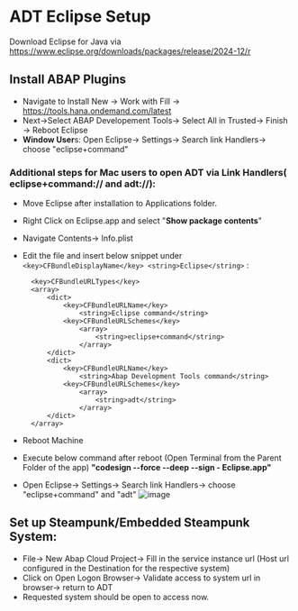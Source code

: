 # ADT Eclipse Setup
Download Eclipse for Java via https://www.eclipse.org/downloads/packages/release/2024-12/r

## Install ABAP Plugins 
- Navigate to Install New -> Work with Fill -> https://tools.hana.ondemand.com/latest
- Next->Select ABAP Developement Tools-> Select All in Trusted-> Finish -> Reboot Eclipse
- **Window User**s: Open Eclipse-> Settings-> Search link Handlers-> choose "eclipse+command"

### Additional steps for Mac users to open ADT via Link Handlers( eclipse+command:// and adt://):
- Move Eclipse after installation to Applications folder.
- Right Click on Eclipse.app and select "**Show package contents**"
- Navigate Contents-> Info.plist
- Edit the file and insert below snippet under ```<key>CFBundleDisplayName</key> <string>Eclipse</string>``` : 
    
        <key>CFBundleURLTypes</key>
        <array>
            <dict>
                <key>CFBundleURLName</key>
                    <string>Eclipse command</string>
                <key>CFBundleURLSchemes</key>
                    <array>
                        <string>eclipse+command</string>
                    </array>
            </dict>
            <dict>
                <key>CFBundleURLName</key>
                    <string>Abap Development Tools command</string>
                <key>CFBundleURLSchemes</key>
                    <array>
                        <string>adt</string>
                    </array>
            </dict>
        </array>

- Reboot Machine
- Execute below command after reboot (Open Terminal from the Parent Folder of the app)
    **"codesign --force --deep --sign - Eclipse.app"**
- Open Eclipse-> Settings-> Search link Handlers-> choose "eclipse+command" and "adt"
   ![image](https://github.com/user-attachments/assets/9329fc69-06b3-4d35-ba51-7a1cff5b4923)


## Set up Steampunk/Embedded Steampunk System:
- File-> New Abap Cloud Project-> Fill in the service instance url (Host url configured in the Destination for the respective system)
- Click on Open Logon Browser-> Validate access to system url in browser-> return to ADT
- Requested system should be open to access now.

